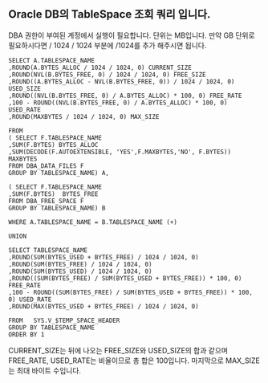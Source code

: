 ## Oracle DB의 TableSpace 조회 쿼리 입니다.

DBA 권한이 부여된 계정에서 실행이 필요합니다.
단위는 MB입니다.
만약 GB 단위로 필요하시다면 / 1024 / 1024 부분에
/1024를 추가 해주시면 됩니다.



```
SELECT A.TABLESPACE_NAME
,ROUND(A.BYTES_ALLOC / 1024 / 1024, 0) CURRENT_SIZE
,ROUND(NVL(B.BYTES_FREE, 0) / 1024 / 1024, 0) FREE_SIZE
,ROUND((A.BYTES_ALLOC - NVL(B.BYTES_FREE, 0)) / 1024 / 1024, 0) USED_SIZE
,ROUND((NVL(B.BYTES_FREE, 0) / A.BYTES_ALLOC) * 100, 0) FREE_RATE
,100 - ROUND((NVL(B.BYTES_FREE, 0) / A.BYTES_ALLOC) * 100, 0) USED_RATE
,ROUND(MAXBYTES / 1024 / 1024, 0) MAX_SIZE

FROM   
( SELECT F.TABLESPACE_NAME
,SUM(F.BYTES) BYTES_ALLOC
,SUM(DECODE(F.AUTOEXTENSIBLE, 'YES',F.MAXBYTES,'NO', F.BYTES)) MAXBYTES
FROM DBA_DATA_FILES F
GROUP BY TABLESPACE_NAME) A,

( SELECT F.TABLESPACE_NAME
,SUM(F.BYTES)  BYTES_FREE
FROM DBA_FREE_SPACE F
GROUP BY TABLESPACE_NAME) B

WHERE A.TABLESPACE_NAME = B.TABLESPACE_NAME (+)

UNION

SELECT TABLESPACE_NAME
,ROUND(SUM(BYTES_USED + BYTES_FREE) / 1024 / 1024, 0)
,ROUND(SUM(BYTES_FREE) / 1024 / 1024, 0)
,ROUND(SUM(BYTES_USED) / 1024 / 1024, 0)
,ROUND((SUM(BYTES_FREE) / SUM(BYTES_USED + BYTES_FREE)) * 100, 0) FREE_RATE
,100 - ROUND((SUM(BYTES_FREE) / SUM(BYTES_USED + BYTES_FREE)) * 100, 0) USED_RATE
,ROUND(MAX(BYTES_USED + BYTES_FREE) / 1024 / 1024, 0)

FROM   SYS.V_$TEMP_SPACE_HEADER
GROUP BY TABLESPACE_NAME
ORDER BY 1
```

CURRENT_SIZE는 뒤에 나오는 FREE_SIZE와 USED_SIZE의 합과 같으며
FREE_RATE, USED_RATE는 비율이므로 총 합은 100입니다.
마지막으로 MAX_SIZE는 최대 바이트 수입니다.
